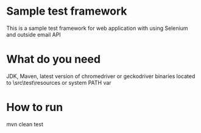 # Sample test framework

This is a sample test framework for web application with using Selenium and outside email API

# What do you need

JDK,
Maven,
latest version of chromedriver or geckodriver binaries located to \src\test\resources or system PATH var

# How to run

mvn clean test
